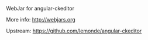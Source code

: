 WebJar for angular-ckeditor

More info: http://webjars.org

Upstream: https://github.com/lemonde/angular-ckeditor
